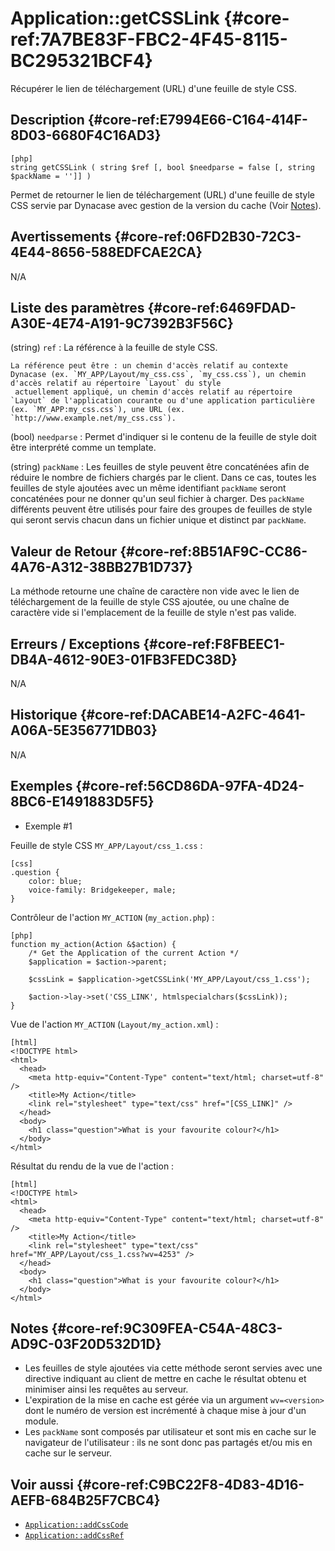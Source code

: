 # Application::getCSSLink {#core-ref:7A7BE83F-FBC2-4F45-8115-BC295321BCF4}

<div class="short-description">
Récupérer le lien de téléchargement (URL) d'une feuille de style CSS.
</div>

<!-- <div class="applicability"></div> -->

## Description {#core-ref:E7994E66-C164-414F-8D03-6680F4C16AD3}


    [php]
    string getCSSLink ( string $ref [, bool $needparse = false [, string $packName = '']] )

Permet de retourner le lien de téléchargement (URL) d'une feuille de style CSS servie par Dynacase avec gestion de la version du cache (Voir [Notes](#core-ref:9C309FEA-C54A-48C3-AD9C-03F20D532D1D)).

## Avertissements {#core-ref:06FD2B30-72C3-4E44-8656-588EDFCAE2CA}

N/A

## Liste des paramètres {#core-ref:6469FDAD-A30E-4E74-A191-9C7392B3F56C}

(string) `ref`
:   La référence à la feuille de style CSS.
    
    La référence peut être : un chemin d'accès relatif au contexte Dynacase (ex. `MY_APP/Layout/my_css.css`, `my_css.css`), un chemin d'accès relatif au répertoire `Layout` du style 
     actuellement appliqué, un chemin d'accès relatif au répertoire `Layout` de l'application courante ou d'une application particulière (ex. `MY_APP:my_css.css`), une URL (ex. `http://www.example.net/my_css.css`).

(bool) `needparse`
:   Permet d'indiquer si le contenu de la feuille de style doit être interprété comme un template.

(string) `packName`
:   Les feuilles de style peuvent être concaténées afin de réduire le nombre de fichiers chargés par le client. Dans ce cas, toutes les feuilles de style ajoutées avec un même identifiant `packName` seront concaténées pour ne donner qu'un seul fichier à charger. Des `packName` différents peuvent être utilisés pour faire des groupes de feuilles de style qui seront servis chacun dans un fichier unique et distinct par `packName`.

## Valeur de Retour {#core-ref:8B51AF9C-CC86-4A76-A312-38BB27B1D737}

La méthode retourne une chaîne de caractère non vide avec le lien de téléchargement de la feuille de style CSS ajoutée, ou une chaîne de caractère vide si l'emplacement de la feuille de style n'est pas valide.

## Erreurs / Exceptions {#core-ref:F8FBEEC1-DB4A-4612-90E3-01FB3FEDC38D}

N/A

## Historique {#core-ref:DACABE14-A2FC-4641-A06A-5E356771DB03}

N/A

## Exemples {#core-ref:56CD86DA-97FA-4D24-8BC6-E1491883D5F5}

- Exemple #1

Feuille de style CSS `MY_APP/Layout/css_1.css` :


    [css]
    .question {
        color: blue;
        voice-family: Bridgekeeper, male;
    }

Contrôleur de l'action `MY_ACTION` (`my_action.php`) :


    [php]
    function my_action(Action &$action) {
        /* Get the Application of the current Action */
        $application = $action->parent;

        $cssLink = $application->getCSSLink('MY_APP/Layout/css_1.css');

        $action->lay->set('CSS_LINK', htmlspecialchars($cssLink));
    }

Vue de l'action `MY_ACTION` (`Layout/my_action.xml`) :


    [html]
    <!DOCTYPE html>
    <html>
      <head>
        <meta http-equiv="Content-Type" content="text/html; charset=utf-8" />
        <title>My Action</title>
        <link rel="stylesheet" type="text/css" href="[CSS_LINK]" />
      </head>
      <body>
        <h1 class="question">What is your favourite colour?</h1>
      </body>
    </html>

Résultat du rendu de la vue de l'action :


    [html]
    <!DOCTYPE html>
    <html>
      <head>
        <meta http-equiv="Content-Type" content="text/html; charset=utf-8" />
        <title>My Action</title>
        <link rel="stylesheet" type="text/css" href="MY_APP/Layout/css_1.css?wv=4253" />
      </head>
      <body>
        <h1 class="question">What is your favourite colour?</h1>
      </body>
    </html>

## Notes {#core-ref:9C309FEA-C54A-48C3-AD9C-03F20D532D1D}

- Les feuilles de style ajoutées via cette méthode seront servies avec une directive indiquant au client de mettre en cache le résultat obtenu et minimiser ainsi les requêtes au serveur.
- L'expiration de la mise en cache est gérée via un argument `wv=<version>` dont le numéro de version est incrémenté à chaque mise à jour d'un module.
- Les `packName` sont composés par utilisateur et sont mis en cache sur le navigateur de l'utilisateur : ils ne sont donc pas partagés et/ou mis en cache sur le serveur.

## Voir aussi {#core-ref:C9BC22F8-4D83-4D16-AEFB-684B25F7CBC4}

- [`Application::addCssCode`](#core-ref:5480ED21-5027-45C3-9EFE-3897784B8865)
- [`Application::addCssRef`](#core-ref:4BBA8A6B-8002-4C0A-8AC7-70D75B31B02B)
